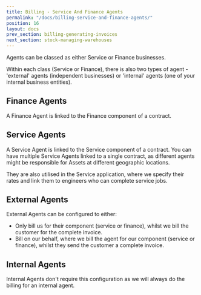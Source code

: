 ```yaml
---
title: Billing - Service And Finance Agents
permalink: "/docs/billing-service-and-finance-agents/"
position: 16
layout: docs
prev_section: billing-generating-invoices
next_section: stock-managing-warehouses
---
```


Agents can be classed as either Service or Finance businesses.

Within each class (Service or Finance), there is also two types of agent - 'external' agents (independent businesses) or 'internal' agents (one of your internal business entities).

## Finance Agents

A Finance Agent is linked to the Finance component of a contract.

## Service Agents

A Service Agent is linked to the Service component of a contract. You can have multiple Service Agents linked to a single contract, as different agents might be responsible for Assets at different geographic locations.

They are also utilised in the Service application, where we specify their rates and link them to engineers who can complete service jobs.

## External Agents

External Agents can be configured to either:

* Only bill us for their component (service or finance), whilst we bill the customer for the complete invoice.
* Bill on our behalf, where we bill the agent for our component (service or finance), whilst they send the customer a complete invoice.

## Internal Agents

Internal Agents don't require this configuration as we will always do the billing for an internal agent.
